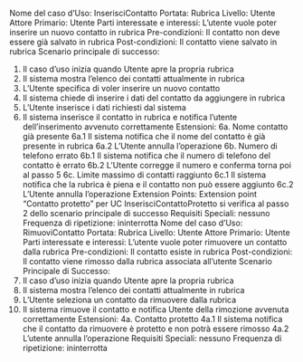 Nome del caso d’Uso: InserisciContatto
Portata: Rubrica
Livello: Utente
Attore Primario: Utente
Parti interessate e interessi: L’utente vuole poter inserire un nuovo contatto in rubrica
Pre-condizioni: Il contatto non deve essere già salvato in rubrica
Post-condizioni: Il contatto viene salvato in rubrica
Scenario principale di successo:
1. Il caso d’uso inizia quando Utente apre la propria rubrica
2. Il sistema mostra l’elenco dei contatti attualmente in rubrica
3. L’Utente specifica di voler inserire un nuovo contatto
4. Il sistema chiede di inserire i dati del contatto da aggiungere in rubrica
5. L’Utente inserisce i dati richiesti dal sistema
6. Il sistema inserisce il contatto in rubrica e notifica l’utente dell’inserimento avvenuto correttamente
Estensioni:
6a. Nome contatto già presente
6a.1 Il sistema notifica che il nome del contatto è già presente in rubrica
6a.2 L’Utente annulla l’operazione
6b. Numero di telefono errato
6b.1 Il sistema notifica che il numero di telefono del contatto è errato
6b.2 L’Utente corregge il numero e conferma torna poi al passo 5
6c. Limite massimo di contatti raggiunto
6c.1 Il sistema notifica che la rubrica è piena e il contatto non può essere aggiunto
6c.2 L’Utente annulla l’operazione
Extension Points:
Extension point “Contatto protetto” per UC InserisciContattoProtetto si verifica al passo 2 dello scenario
principale di successo
Requisiti Speciali: nessuno
Frequenza di ripetizione: ininterrotta
Nome del caso d’Uso: RimuoviContatto
Portata: Rubrica
Livello: Utente
Attore Primario: Utente
Parti interessate e interessi: L’utente vuole poter rimuovere un contatto dalla rubrica
Pre-condizioni: Il contatto esiste in rubrica
Post-condizioni: Il contatto viene rimosso dalla rubrica associata all’utente
Scenario Principale di Successo:
1. Il caso d’uso inizia quando Utente apre la propria rubrica
2. Il sistema mostra l’elenco dei contatti attualmente in rubrica
3. L’Utente seleziona un contatto da rimuovere dalla rubrica
4. Il sistema rimuove il contatto e notifica Utente della rimozione avvenuta correttamente
Estensioni:
4a. Contatto protetto
4a.1 Il sistema notifica che il contatto da rimuovere è protetto e non potrà essere rimosso
4a.2 L’utente annulla l’operazione
Requisiti Speciali: nessuno
Frequenza di ripetizione: ininterrotta

